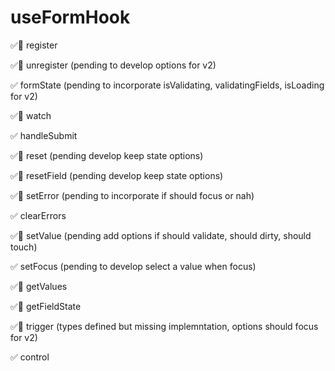 # useFormHook
✅🧪  register

✅🧪  unregister (pending to develop options for v2)

✅    formState (pending to incorporate isValidating, validatingFields, isLoading for v2)

✅🧪  watch

✅    handleSubmit

✅🧪  reset (pending develop keep state options)

✅🧪  resetField (pending develop keep state options)

✅🧪  setError (pending to incorporate if should focus or nah)

✅   clearErrors

✅🧪  setValue (pending add options if should validate, should dirty, should touch)

✅    setFocus (pending to develop select a value when focus)

✅🧪  getValues

✅🧪  getFieldState

✅🧪  trigger (types defined but missing implemntation, options should focus for v2)

✅  control
